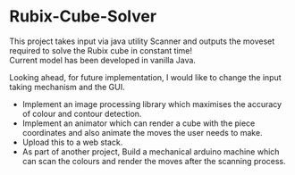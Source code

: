 # Rubix-Cube-Solver
This project takes input via java utility Scanner and outputs the moveset required to solve the Rubix cube in constant time!  
Current model has been developed in vanilla Java.  
  
Looking ahead, for future implementation, I would like to change the input taking mechanism and the GUI.  
+ Implement an image processing library which maximises the accuracy of colour and contour detection.  
+ Implement an animator which can render a cube with the piece coordinates and also animate the moves the user needs to make.    
+ Upload this to a web stack.  
+ As part of another project, Build a mechanical arduino machine which can scan the colours and render the moves after the scanning process.
